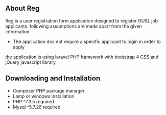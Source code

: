 ## About Reg

Reg is a user registration form application designed to register OUSL job applicants. 
following assumptions are made apart from the given information.
- The application dos not require a specific  applicant to login in order to apply

the application is using laravel PHP framework with bootstrap 4 CSS and jQuery javascript library 

## Downloading and Installation

- Composer PHP package manager 
- Lamp or windows installation 
- PHP ^7.3.5 required
- Mysql ^5.7.26 required

